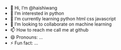 - 👋 Hi, I’m @haishiwang
- 👀 I’m interested in python
- 🌱 I’m currently learning python html css javascript
- 💞️ I’m looking to collaborate on machine learning
- 📫 How to reach me call me at github
- 😄 Pronouns: ...
- ⚡ Fun fact: ...

<!---
haishiwang/haishiwang is a ✨ special ✨ repository because its `README.md` (this file) appears on your GitHub profile.
You can click the Preview link to take a look at your changes.
--->

